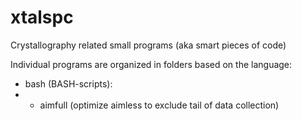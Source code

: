# xtalspc
Crystallography related small programs (aka smart pieces of code)

Individual programs are organized in folders based on the language:

- bash (BASH-scripts):
- - aimfull (optimize aimless to exclude tail of data collection)
